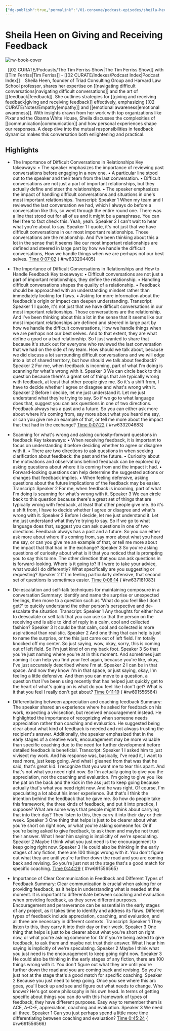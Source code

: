 ```yaml
---
{"dg-publish":true,"permalink":"/01-consume/podcast-episodes/sheila-heen-on-giving-and-receiving-feedback/","title":"Sheila Heen on Giving and Receiving Feedback","tags":["podcasts"]}
---
```


# Sheila Heen on Giving and Receiving Feedback

![rw-book-cover](https://wsrv.nl/?url=https%3A%2F%2Fcontent.production.cdn.art19.com%2Fimages%2F69%2F10%2F10%2Ffb%2F691010fb-625e-4abe-993c-a57228b28dbe%2F91cb53ae0d5dbb379b9dffecf0a772593891d0d09bbe6d90ee746edbdb79e3ec75584f2ceb8260e9f675a90c05419b9b99842a76905b686f0f51c1a9d3e227ab.jpeg&w=300&h=300)

  [[02 CURATE/Podcasts/The Tim Ferriss Show\|The Tim Ferriss Show]] with [[Tim Ferriss\|Tim Ferriss]]  - [[02 CURATE/Indexes/Podcast Index\|Podcast Index]]
 
 Sheila Heen, founder of Triad Consulting Group and Harvard Law School professor, shares her expertise on [[navigating difficult conversations\|navigating difficult conversations]] and the art of [[feedback\|feedback]]. She outlines strategies for [[giving and receiving feedback\|giving and receiving feedback]] effectively, emphasizing [[02 CURATE/Notes/Empathy\|empathy]] and [[emotional awareness\|emotional awareness]]. With insights drawn from her work with top organizations like Pixar and the Obama White House, Sheila discusses the complexities of [[communication\|communication]] and how personal experiences shape our responses. A deep dive into the mutual responsibilities in feedback dynamics makes this conversation both enlightening and practical.
 
## Highlights
- The Importance of Difficult Conversations in Relationships
  Key takeaways:
  • The speaker emphasizes the importance of reviewing past conversations before engaging in a new one.
  • A particular line stood out to the speaker and their team from the last conversation.
  • Difficult conversations are not just a part of important relationships, but they actually define and steer the relationships.
  • The speaker emphasizes the impact of handling difficult conversations and situations in one's most important relationships.
  Transcript:
  Speaker 1
  When my team and I reviewed the last conversation we had, which I always do before a conversation like this, so went through the entire round one. There was a line that stood out for all of us and it might be a paraphrase. You can feel free to fact check this. Yeah, yeah.
  Speaker 2
  I can't wait to hear what you're about to say.
  Speaker 1
  I quote, it's not just that we have difficult conversations in our most important relationships. Those conversations are the relationship. And I've been thinking about this a lot in the sense that it seems like our most important relationships are defined and steered in large part by how we handle the difficult conversations, How we handle things when we are perhaps not our best selves. [Time 0:07:02](https://readwise.io/open/633204405)
{ #rw633204405}


- The Importance of Difficult Conversations in Relationships and How to Handle Feedback
  Key takeaways:
  • Difficult conversations are not just a part of important relationships, they define the relationship.
  • Handling difficult conversations shapes the quality of a relationship.
  • Feedback should be approached with an understanding mindset rather than immediately looking for flaws.
  • Asking for more information about the feedback's origin or impact can deepen understanding.
  Transcript:
  Speaker 1
  I quote, it's not just that we have difficult conversations in our most important relationships. Those conversations are the relationship. And I've been thinking about this a lot in the sense that it seems like our most important relationships are defined and steered in large part by how we handle the difficult conversations, How we handle things when we are perhaps not our best selves. And to that extent, they are what define a good or a bad relationship. So I just wanted to share that because it's stuck out for everyone who reviewed the last conversation that we had on the side of my team. How should we talk about, because we did discuss a lot surrounding difficult conversations and we will edge into a lot of shared territory, but how should we talk about feedback?
  Speaker 2
  For me, when feedback is incoming, part of what I'm doing is scanning for what's wrong with it.
  Speaker 3
  We can circle back to this question because there's a great set of things that are typically wrong with feedback, at least that other people give me. So it's a shift from, I have to decide whether I agree or disagree and what's wrong with it.
  Speaker 2
  Before I decide, let me just understand it. Let me just understand what they're trying to say. So if we go to what language does that, suggest you can ask questions in one of two directions. Feedback always has a past and a future. So you can either ask more about where it's coming from, say more about what you heard me say, or can you give me an example of that, or tell me more about the impact that that had in the exchange? [Time 0:07:22](https://readwise.io/open/633204683)
{ #rw633204683}


- Scanning for what's wrong and asking curiosity-forward questions in feedback
  Key takeaways:
  • When receiving feedback, it is important to focus on understanding it before deciding whether to agree or disagree with it.
  • There are two directions to ask questions in when seeking clarification about feedback: the past and the future.
  • Curiosity about the motivations and observations behind feedback can be explored by asking questions about where it is coming from and the impact it had.
  • Forward-looking questions can help determine the suggested actions or changes that feedback implies.
  • When feeling defensive, asking questions about the future implications of the feedback may be easier.
  Transcript:
  Speaker 2
  For me, when feedback is incoming, part of what I'm doing is scanning for what's wrong with it.
  Speaker 3
  We can circle back to this question because there's a great set of things that are typically wrong with feedback, at least that other people give me. So it's a shift from, I have to decide whether I agree or disagree and what's wrong with it.
  Speaker 2
  Before I decide, let me just understand it. Let me just understand what they're trying to say. So if we go to what language does that, suggest you can ask questions in one of two directions. Feedback always has a past and a future. So you can either ask more about where it's coming from, say more about what you heard me say, or can you give me an example of that, or tell me more about the impact that that had in the exchange?
  Speaker 3
  So you're asking questions of curiosity about what is it that you noticed that is prompting you to say this to me. The other direction that you can ask questions in is forward-looking. Where is it going to? If I were to take your advice, what would I do differently? What specifically are you suggesting or requesting?
  Speaker 2
  If I'm feeling particularly defensive, that second set of questions is sometimes easier. [Time 0:08:14](https://readwise.io/open/637181083)
{ #rw637181083}


- De-escalation and self-talk techniques for maintaining composure in a conversation
  Summary:
  Identify and name the surprise or unexpected feelings, then move to a question such as 'What do you feel like I don't get?' to quickly understand the other person's perspective and de-escalate the situation.
  Transcript:
  Speaker 1
  Any thoughts for either how to deescalate or self talk that you can use so that the person on the receiving end is able to kind of reply in a calm, cool and collected fashion?
  Speaker 3
  It could be that calm, cool and collected is more aspirational than realistic.
  Speaker 2
  And one thing that can help is just to name the surprise, or the this just came out of left field. I'm totally knocked off my center. So just saying, wow, okay, sorry, this is coming out of left field. So I'm just kind of on my back foot.
  Speaker 3
  So that you're just naming where you're at in this moment. And sometimes just naming it can help you find your feet again, because you're like, okay, I've just accurately described where I'm at.
  Speaker 2
  I can be in that space. And now they know I'm in that space, or just saying, okay, I'm feeling a little defensive. And then you can move to a question, a question that I've been using recently that has helped just quickly get to the heart of what's going on is what do you feel like I don't get? What is it that you feel I really don't get about? [Time 0:11:19](https://readwise.io/open/691556564)
{ #rw691556564}


- Differentiating between appreciation and coaching feedback
  Summary:
  The speaker shared an experience where he asked for feedback on his work, expecting a vivisection, but received encouragement instead.
  He highlighted the importance of recognizing when someone needs appreciation rather than coaching and evaluation. He suggested being clear about what kind of feedback is needed and not always trusting the recipient's answer.
  Additionally, the speaker emphasized that in the early stages of a creative work, encouragement may be more valuable than specific coaching due to the need for further development before detailed feedback is beneficial.
  Transcript:
  Speaker 1
  I asked him to just vivisect my work. And his response was, basically, I've read it, I want to read more, just keep going. And what I gleaned from that was that he said, that's great kid. I recognize that you want me to tear this apart. And that's not what you need right now. So I'm actually going to give you the appreciation, not the coaching and evaluation. I'm going to give you like the pat on the back and the kick in the ass just to keep going because actually that's what you need right now. And he was right. Of course, I'm speculating a lot about his inner experience. But that's I think the intention behind the feedback that he gave me. So how do people take this framework, the three kinds of feedback, and put it into practice, I suppose? What are some ways that people might think about carrying that into their day? They listen to this, they carry it into their day or their week.
  Speaker 3
  One thing that helps is just to be clearer about what you're short on right now, or what you're asking someone for. Or if you're being asked to give feedback, to ask them and maybe not trust their answer. What I hear him saying is implicitly of we're speculating.
  Speaker 2
  Maybe I think what you just need is the encouragement to keep going right now.
  Speaker 3
  He could also be thinking in the early stages of any fiction, there are 100 things wrong with it. You don't figure out what they are until you're further down the road and you are coming back and revising. So you're just not at the stage that's a good match for specific coaching. [Time 0:44:29](https://readwise.io/open/691556565)
{ #rw691556565}


- Importance of Clear Communication in Feedback and Different Types of Feedback
  Summary:
  Clear communication is crucial when asking for or providing feedback, as it helps in understanding what is needed at the moment.
  It is important to differentiate between coaching and evaluation when providing feedback, as they serve different purposes. Encouragement and perseverance can be essential in the early stages of any project, as it takes time to identify and address its flaws.
  Different types of feedback include appreciation, coaching, and evaluation, and all three are necessary in different contexts.
  Transcript:
  Speaker 1
  They listen to this, they carry it into their day or their week.
  Speaker 3
  One thing that helps is just to be clearer about what you're short on right now, or what you're asking someone for. Or if you're being asked to give feedback, to ask them and maybe not trust their answer. What I hear him saying is implicitly of we're speculating.
  Speaker 2
  Maybe I think what you just need is the encouragement to keep going right now.
  Speaker 3
  He could also be thinking in the early stages of any fiction, there are 100 things wrong with it. You don't figure out what they are until you're further down the road and you are coming back and revising. So you're just not at the stage that's a good match for specific coaching.
  Speaker 2
  Because you just need to keep going. Once you see where this arc goes, you'll back up and see and figure out what needs to change. Who knows? He's got some philosophy in his own head. In terms of getting specific about things you can do with this framework of types of feedback, they have different purposes. Easy way to remember them is ACE, A-C-E, appreciation, coaching and evaluation.
  Speaker 3
  We need all three.
  Speaker 1
  Can you just perhaps spend a little more time differentiating between coaching and evaluation? [Time 0:45:24](https://readwise.io/open/691556566)
{ #rw691556566}


